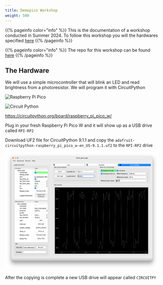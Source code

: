 ```yaml
---
title: Demopico Workshop
weight: 500
---
```


{{% pageinfo color="info" %}}
This is the documentation of a workshop conducted in Summer 2024. To follow this workshop you will the hardwares specified [here](http://localhost:1313/docs/500_demopico-docs/100_demo_pico_hw/#hardware-overview)
{{% /pageinfo %}}



{{% pageinfo color="info" %}}
The repo for this workshop can be found [here](https://github.com/ScopeFoundry/demopico)
{{% /pageinfo %}}



## The Hardware

We will use a simple microcontroller that will blink an LED and read brightness from a photoresistor. We will program it with CircuitPython 

![Raspberry Pi Pico](https://www.raspberrypi.com/documentation/microcontrollers/images/pico-pinout.svg)

![Circuit Python](https://circuitpython.org/assets/images/logo-dark@2x.png)

https://circuitpython.org/board/raspberry_pi_pico_w/

Plug in your fresh Raspberry Pi Pico W and it will show up as a USB drive called `RPI-RP2`

Download UF2 file for CircuitPython 9.1.1 and copy the `adafruit-circuitpython-raspberry_pi_pico_w-en_US-9.1.1.uf2` to the `RPI-RP2` drive

![alt text](app_screenshot.png)

After the copying is complete a new USB drive will appear called `CIRCUITPY`
